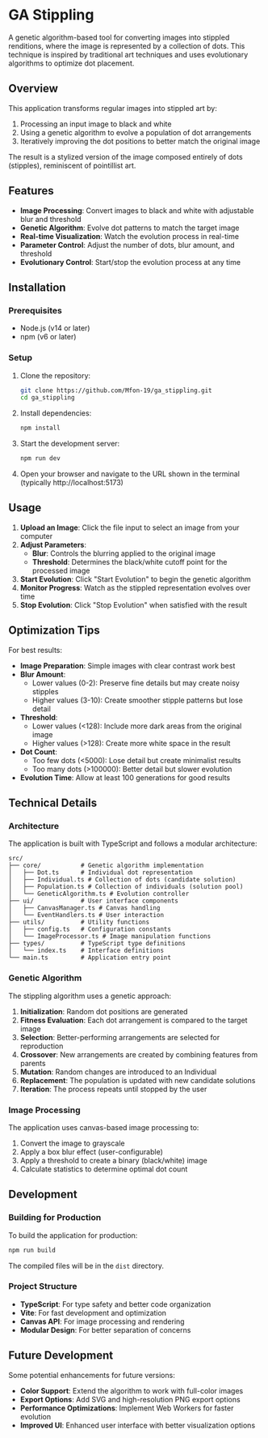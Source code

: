 # GA Stippling

A genetic algorithm-based tool for converting images into stippled renditions, where the image is represented by a collection of dots. This technique is inspired by traditional art techniques and uses evolutionary algorithms to optimize dot placement.

## Overview

This application transforms regular images into stippled art by:

1. Processing an input image to black and white
2. Using a genetic algorithm to evolve a population of dot arrangements
3. Iteratively improving the dot positions to better match the original image

The result is a stylized version of the image composed entirely of dots (stipples), reminiscent of pointillist art.

## Features

- **Image Processing**: Convert images to black and white with adjustable blur and threshold
- **Genetic Algorithm**: Evolve dot patterns to match the target image
- **Real-time Visualization**: Watch the evolution process in real-time
- **Parameter Control**: Adjust the number of dots, blur amount, and threshold
- **Evolutionary Control**: Start/stop the evolution process at any time

## Installation

### Prerequisites

- Node.js (v14 or later)
- npm (v6 or later)

### Setup

1. Clone the repository:

   ```bash
   git clone https://github.com/Mfon-19/ga_stippling.git
   cd ga_stippling
   ```

2. Install dependencies:

   ```bash
   npm install
   ```

3. Start the development server:

   ```bash
   npm run dev
   ```

4. Open your browser and navigate to the URL shown in the terminal (typically http://localhost:5173)

## Usage

1. **Upload an Image**: Click the file input to select an image from your computer
2. **Adjust Parameters**:
   - **Blur**: Controls the blurring applied to the original image
   - **Threshold**: Determines the black/white cutoff point for the processed image
3. **Start Evolution**: Click "Start Evolution" to begin the genetic algorithm
4. **Monitor Progress**: Watch as the stippled representation evolves over time
5. **Stop Evolution**: Click "Stop Evolution" when satisfied with the result

## Optimization Tips

For best results:

- **Image Preparation**: Simple images with clear contrast work best
- **Blur Amount**:
  - Lower values (0-2): Preserve fine details but may create noisy stipples
  - Higher values (3-10): Create smoother stipple patterns but lose detail
- **Threshold**:
  - Lower values (<128): Include more dark areas from the original image
  - Higher values (>128): Create more white space in the result
- **Dot Count**:
  - Too few dots (<5000): Lose detail but create minimalist results
  - Too many dots (>100000): Better detail but slower evolution
- **Evolution Time**: Allow at least 100 generations for good results

## Technical Details

### Architecture

The application is built with TypeScript and follows a modular architecture:

```
src/
├── core/           # Genetic algorithm implementation
│   ├── Dot.ts      # Individual dot representation
│   ├── Individual.ts # Collection of dots (candidate solution)
│   ├── Population.ts # Collection of individuals (solution pool)
│   └── GeneticAlgorithm.ts # Evolution controller
├── ui/             # User interface components
│   ├── CanvasManager.ts # Canvas handling
│   └── EventHandlers.ts # User interaction
├── utils/          # Utility functions
│   ├── config.ts   # Configuration constants
│   └── ImageProcessor.ts # Image manipulation functions
├── types/          # TypeScript type definitions
│   └── index.ts    # Interface definitions
└── main.ts         # Application entry point
```

### Genetic Algorithm

The stippling algorithm uses a genetic approach:

1. **Initialization**: Random dot positions are generated
2. **Fitness Evaluation**: Each dot arrangement is compared to the target image
3. **Selection**: Better-performing arrangements are selected for reproduction
4. **Crossover**: New arrangements are created by combining features from parents
5. **Mutation**: Random changes are introduced to an Individual
6. **Replacement**: The population is updated with new candidate solutions
7. **Iteration**: The process repeats until stopped by the user

### Image Processing

The application uses canvas-based image processing to:

1. Convert the image to grayscale
2. Apply a box blur effect (user-configurable)
3. Apply a threshold to create a binary (black/white) image
4. Calculate statistics to determine optimal dot count

## Development

### Building for Production

To build the application for production:

```bash
npm run build
```

The compiled files will be in the `dist` directory.

### Project Structure

- **TypeScript**: For type safety and better code organization
- **Vite**: For fast development and optimization
- **Canvas API**: For image processing and rendering
- **Modular Design**: For better separation of concerns

## Future Development

Some potential enhancements for future versions:

- **Color Support**: Extend the algorithm to work with full-color images
- **Export Options**: Add SVG and high-resolution PNG export options
- **Performance Optimizations**: Implement Web Workers for faster evolution
- **Improved UI**: Enhanced user interface with better visualization options
